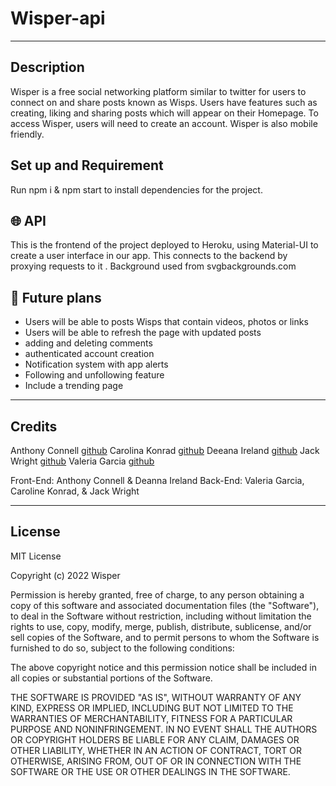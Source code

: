 # Wisper-api

---

## Description

Wisper is a free social networking platform similar to twitter for users to connect on and share posts known as Wisps. Users have features such as creating, liking and sharing posts which will appear on their Homepage. To access Wisper, users will need to create an account. Wisper is also mobile friendly.

## Set up and Requirement

Run npm i & npm start to install dependencies for the project.

## :globe_with_meridians: API

This is the frontend of the project deployed to Heroku, using Material-UI to create a user interface in our app. This connects to the backend by proxying requests to it . Background used from svgbackgrounds.com

## :pushpin: Future plans

- Users will be able to posts Wisps that contain videos, photos or links
- Users will be able to refresh the page with updated posts
- adding and deleting comments
- authenticated account creation
- Notification system with app alerts
- Following and unfollowing feature
- Include a trending page

---

## Credits

Anthony Connell [github](https://github.com/AnthonyConnell)
Carolina Konrad [github](https://github.com/carolinekonrad)
Deeana Ireland [github](https://github.com/Typerfish)
Jack Wright [github](https://github.com/Werefox22)
Valeria Garcia [github](https://github.com/valgarciav)

Front-End: Anthony Connell & Deanna Ireland
Back-End: Valeria Garcia, Caroline Konrad, & Jack Wright

---

## License

MIT License

Copyright (c) 2022 Wisper

Permission is hereby granted, free of charge, to any person obtaining a copy
of this software and associated documentation files (the "Software"), to deal
in the Software without restriction, including without limitation the rights
to use, copy, modify, merge, publish, distribute, sublicense, and/or sell
copies of the Software, and to permit persons to whom the Software is
furnished to do so, subject to the following conditions:

The above copyright notice and this permission notice shall be included in all
copies or substantial portions of the Software.

THE SOFTWARE IS PROVIDED "AS IS", WITHOUT WARRANTY OF ANY KIND, EXPRESS OR
IMPLIED, INCLUDING BUT NOT LIMITED TO THE WARRANTIES OF MERCHANTABILITY,
FITNESS FOR A PARTICULAR PURPOSE AND NONINFRINGEMENT. IN NO EVENT SHALL THE
AUTHORS OR COPYRIGHT HOLDERS BE LIABLE FOR ANY CLAIM, DAMAGES OR OTHER
LIABILITY, WHETHER IN AN ACTION OF CONTRACT, TORT OR OTHERWISE, ARISING FROM,
OUT OF OR IN CONNECTION WITH THE SOFTWARE OR THE USE OR OTHER DEALINGS IN THE
SOFTWARE.

